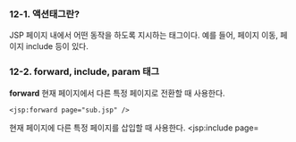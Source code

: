 ### 12-1. 액션태그란?
JSP 페이지 내에서 어떤 동작을 하도록 지시하는 태그이다. 예를 들어, 페이지 이동, 페이지 include 등이 있다.

### 12-2. forward, include, param 태그

**forward**
현재 페이지에서 다른 특정 페이지로 전환할 때 사용한다.

    <jsp:forward page="sub.jsp" />

현재  페이지에 다른 특정 페이지를 삽입할 때 사용한다.
<jsp:include page=
<!--stackedit_data:
eyJoaXN0b3J5IjpbMTA3MDc5ODA5MSwtMTA2NzAwNjk1MV19
-->